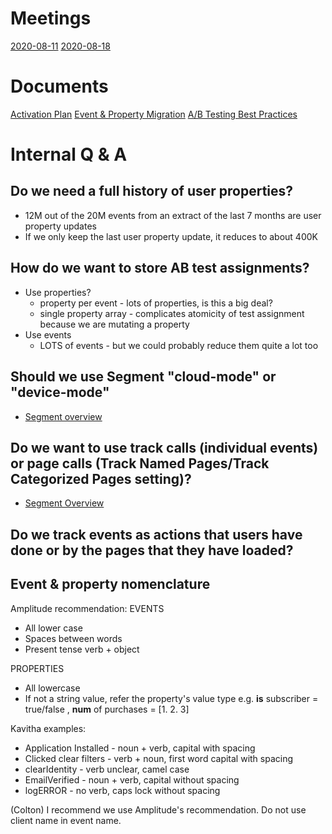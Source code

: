 <!-- TITLE: Amplitude Migration -->
<!-- SUBTITLE: A quick summary of Amplitude Migration -->

# Meetings
[2020-08-11](https://wiki.neighbor.com/engineering/growth/amplitude-migration/2020-08-11)
[2020-08-18](https://wiki.neighbor.com/engineering/growth/amplitude-migration/2020-08-18)

# Documents
[Activation Plan](https://docs.google.com/spreadsheets/d/1VelXZKa1y9ZIM8we2viJ2xv9hrZ1B3xg77gVbvIgcvs/edit?usp=sharing)
[Event & Property Migration](https://docs.google.com/spreadsheets/d/1A7IVwDa55c_22e7ZnrI-jNxbRwuR4NWHFM4TV4c7uK8/edit?usp=sharing)
[A/B Testing Best Practices](https://help.amplitude.com/hc/en-us/articles/115001580108-How-to-Analyze-A-B-Tests-Results-in-Amplitude)

# Internal Q & A
## Do we need a full history of user properties?
 * 12M out of the 20M events from an extract of the last 7 months are user property updates
 * If we only keep the last user property update, it reduces to about 400K
## How do we want to store AB test assignments?
* Use properties?
	* property per event - lots of properties, is this a big deal?
	* single property array - complicates atomicity of test assignment because we are mutating a property 
* Use events
	* LOTS of events - but we could probably reduce them quite a lot too
## Should we use Segment "cloud-mode" or "device-mode"
* [Segment overview](https://segment.com/docs/connections/destinations/#connection-modes)

## Do we want to use track calls (individual events) or page calls (Track Named Pages/Track Categorized Pages setting)?
* [Segment Overview](https://segment.com/docs/connections/destinations/catalog/amplitude/#client-and-server)

## Do we track events as actions that users have done or by the pages that they have loaded?

## Event & property nomenclature
Amplitude recommendation:
EVENTS
* All lower case
* Spaces between words
* Present tense verb + object

PROPERTIES
* All lowercase
* If not a string value, refer the property's value type e.g. **is** subscriber = true/false , **num** of purchases = [1. 2. 3]

Kavitha examples:
* Application Installed - noun + verb, capital with spacing
* Clicked clear filters - verb + noun, first word capital with spacing
* clearIdentity - verb unclear, camel case
* EmailVerified - noun + verb, capital without spacing
* logERROR - no verb, caps lock without spacing

(Colton) I recommend we use Amplitude's recommendation. Do not use client name in event name.
